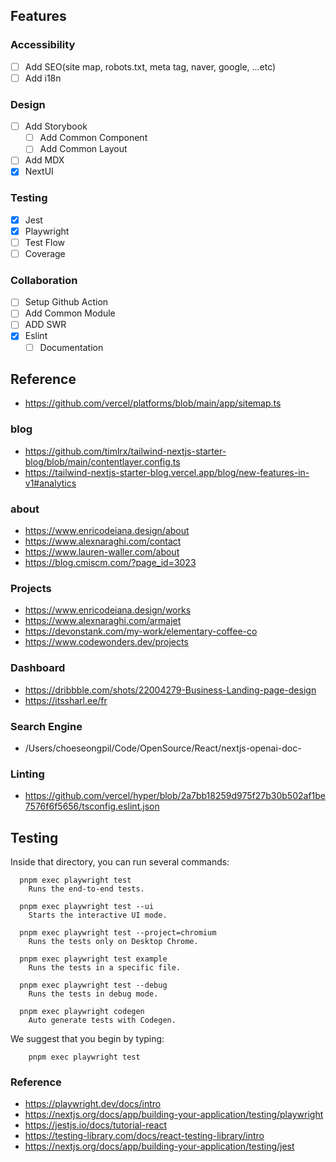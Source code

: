 ## Features
### Accessibility
- [ ] Add SEO(site map, robots.txt, meta tag, naver, google, ...etc)
- [ ] Add i18n

### Design
- [ ] Add Storybook
  - [ ] Add Common Component
  - [ ] Add Common Layout
- [ ] Add MDX
- [x] NextUI

### Testing
- [x] Jest
- [x] Playwright
- [ ] Test Flow
- [ ] Coverage

### Collaboration
- [ ] Setup Github Action
- [ ] Add Common Module
- [ ] ADD SWR
- [x] Eslint
  - [ ] Documentation

## Reference
- https://github.com/vercel/platforms/blob/main/app/sitemap.ts

### blog
- https://github.com/timlrx/tailwind-nextjs-starter-blog/blob/main/contentlayer.config.ts
- https://tailwind-nextjs-starter-blog.vercel.app/blog/new-features-in-v1#analytics

### about
- https://www.enricodeiana.design/about
- https://www.alexnaraghi.com/contact
- https://www.lauren-waller.com/about
- https://blog.cmiscm.com/?page_id=3023


### Projects
- https://www.enricodeiana.design/works
- https://www.alexnaraghi.com/armajet
- https://devonstank.com/my-work/elementary-coffee-co
- https://www.codewonders.dev/projects

### Dashboard
- https://dribbble.com/shots/22004279-Business-Landing-page-design
- https://itssharl.ee/fr


### Search Engine
- /Users/choeseongpil/Code/OpenSource/React/nextjs-openai-doc-
### Linting
- https://github.com/vercel/hyper/blob/2a7bb18259d975f27b30b502af1be7576f6f5656/tsconfig.eslint.json


## Testing
Inside that directory, you can run several commands:
```
  pnpm exec playwright test
    Runs the end-to-end tests.

  pnpm exec playwright test --ui
    Starts the interactive UI mode.

  pnpm exec playwright test --project=chromium
    Runs the tests only on Desktop Chrome.

  pnpm exec playwright test example
    Runs the tests in a specific file.

  pnpm exec playwright test --debug
    Runs the tests in debug mode.

  pnpm exec playwright codegen
    Auto generate tests with Codegen.
```
We suggest that you begin by typing:
```
    pnpm exec playwright test
```
### Reference
- https://playwright.dev/docs/intro
- https://nextjs.org/docs/app/building-your-application/testing/playwright
- https://jestjs.io/docs/tutorial-react
- https://testing-library.com/docs/react-testing-library/intro
- https://nextjs.org/docs/app/building-your-application/testing/jest